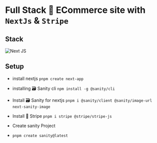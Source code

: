 # Full Stack 🛒 ECommerce site with `NextJs` & `Stripe`

## Stack
![Next JS](https://img.shields.io/badge/Next-black?style=for-the-badge&logo=next.js&logoColor=white)

## Setup

- install nextjs
`pnpm create next-app`

- installing 🗃️ Sanity cli
`npm install -g @sanity/cli`

- Install 🗃️ Sanity for nextjs
`pnpm i @sanity/client @sanity/image-url next-sanity-image`

- Install 💸 Stripe 
`pnpm i stripe @stripe/stripe-js`

- Create sanity Project
- `pnpm create sanity@latest`